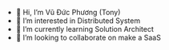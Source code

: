 - 👋 Hi, I’m Vũ Đức Phương (Tony)
- 👀 I’m interested in Distributed System
- 🌱 I’m currently learning Solution Architect
- 💞️ I’m looking to collaborate on make a SaaS

<!---
pvd87/pvd87 is a ✨ special ✨ repository because its `README.md` (this file) appears on your GitHub profile.
You can click the Preview link to take a look at your changes.
--->

